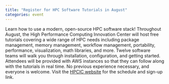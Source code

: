 ```yaml
---
title: "Register for HPC Software Tutorials in August"
categories: event
---
```


Learn how to use a modern, open-source HPC software stack! Throughout August, the High Performance Computing Innovation Center will host free tutorials covering a wide range of HPC needs including package management, memory management, workflow management, portability, performance, visualization, math libraries, and more. Twelve software teams will walk you through installation, configuration, and getting started. Attendees will be provided with AWS instances so that they can follow along with the tutorials in real time. No previous experience necessary, and everyone is welcome. Visit the [HPCIC website](https://hpcic.llnl.gov/2024-hpc-tutorials) for the schedule and sign-up link.
